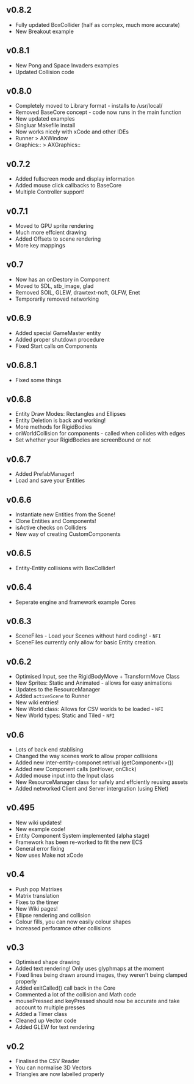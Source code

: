 ## v0.8.2

- Fully updated BoxCollider (half as complex, much more accurate)
- New Breakout example

## v0.8.1

- New Pong and Space Invaders examples
- Updated Collision code

## v0.8.0

- Completely moved to Library format - installs to /usr/local/
- Removed BaseCore concept - code now runs in the main function
- New updated examples
- Singluar Makefile install
- Now works nicely with xCode and other IDEs
- Runner > AXWindow
- Graphics:: > AXGraphics::

## v0.7.2

- Added fullscreen mode and display information
- Added mouse click callbacks to BaseCore
- Multiple Controller support!

## v0.7.1

- Moved to GPU sprite rendering
- Much more effcient drawing
- Added Offsets to scene rendering
- More key mappings

## v0.7

- Now has an onDestory in Component
- Moved to SDL, stb_image, glad
- Removed SOIL, GLEW, drawtext-noft, GLFW, Enet
- Temporarily removed networking

## v0.6.9 
 
- Added special GameMaster entity
- Added proper shutdown procedure
- Fixed Start calls on Components

## v0.6.8.1

- Fixed some things

## v0.6.8 

- Entity Draw Modes: Rectangles and Ellipses
- Entity Deletion is back and working!
- More methods for RigidBodies
- onWorldCollision for components - called when collides with edges
- Set whether your RigidBodies are screenBound or not

## v0.6.7

- Added PrefabManager!
- Load and save your Entities

## v0.6.6

- Instantiate new Entities from the Scene!
- Clone Entities and Components!
- isActive checks on Colliders
- New way of creating CustomComponents

## v0.6.5

- Entity-Entity collisions with BoxCollider!

## v0.6.4

- Seperate engine and framework example Cores

## v0.6.3

- SceneFiles - Load your Scenes without hard coding! - `NFI`
- SceneFiles currently only allow for basic Entity creation.

## v0.6.2
- Optimised Input, see the RigidBodyMove + TransformMove Class
- New Sprites: Static and Animated - allows for easy animations
- Updates to the ResourceManager
- Added `activeScene` to Runner
- New wiki entries!
- New World class: Allows for CSV worlds to be loaded - `NFI`
- New World types: Static and Tiled - `NFI`


## v0.6
- Lots of back end stablising
- Changed the way scenes work to allow proper collisions
- Added new inter-entity-componet retrival (getComponent<>())
- Added new Component calls (onHover, onClick)
- Added mouse input into the Input class
- New ResourceManager class for safely and effciently reusing assets
- Added networked Client and Server intergration (using ENet)

## v0.495

- New wiki updates!
- New example code!
- Entity Component System implemented (alpha stage)
- Framework has been re-worked to fit the new ECS 
- General error fixing
- Now uses Make not xCode

## v0.4
- Push pop Matrixes
- Matrix translation
- Fixes to the timer
- New Wiki pages!
- Ellipse rendering and collision
- Colour fills, you can now easily colour shapes
- Increased perforamce other collisions

## v0.3
- Optimised shape drawing
- Added text rendering! Only uses glyphmaps at the moment
- Fixed lines being drawn around images, they weren't being clamped properly
- Added exitCalled() call back in the Core
- Commented a lot of the collision and Math code
- mousePressed and keyPressed should now be accurate and take account to multiple presses
- Added a Timer class
- Cleaned up Vector code
- Added GLEW for text rendering

## v0.2
- Finalised the CSV Reader
- You can normalise 3D Vectors
- Triangles are now labelled properly
